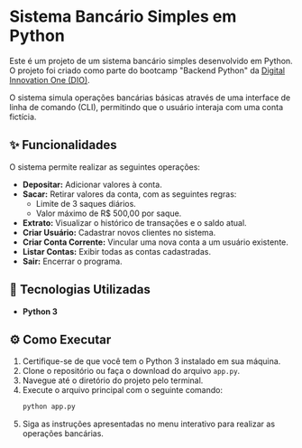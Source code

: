 # Sistema Bancário Simples em Python

Este é um projeto de um sistema bancário simples desenvolvido em Python. O projeto foi criado como parte do bootcamp "Backend Python" da [Digital Innovation One (DIO)](https://www.dio.me/).

O sistema simula operações bancárias básicas através de uma interface de linha de comando (CLI), permitindo que o usuário interaja com uma conta fictícia.

## ✨ Funcionalidades

O sistema permite realizar as seguintes operações:

- **Depositar:** Adicionar valores à conta.
- **Sacar:** Retirar valores da conta, com as seguintes regras:
  - Limite de 3 saques diários.
  - Valor máximo de R$ 500,00 por saque.
- **Extrato:** Visualizar o histórico de transações e o saldo atual.
- **Criar Usuário:** Cadastrar novos clientes no sistema.
- **Criar Conta Corrente:** Vincular uma nova conta a um usuário existente.
- **Listar Contas:** Exibir todas as contas cadastradas.
- **Sair:** Encerrar o programa.

## 🚀 Tecnologias Utilizadas

- **Python 3**

## ⚙️ Como Executar

1. Certifique-se de que você tem o Python 3 instalado em sua máquina.
2. Clone o repositório ou faça o download do arquivo `app.py`.
3. Navegue até o diretório do projeto pelo terminal.
4. Execute o arquivo principal com o seguinte comando:
   ```bash
   python app.py
   ```
5. Siga as instruções apresentadas no menu interativo para realizar as operações bancárias.